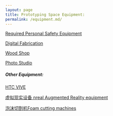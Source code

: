```yaml
---
layout: page
title: Prototyping Space Equipment:
permalink: /equipment.md/
---
```

[Required Personal Safety Equipment](/safety.md/)

[Digital Fabrication](/digfab.md/)

[Wood Shop](/wood.md)

[Photo Studio](/pstudio.md/)

##### Other Equipment:

[HTC VIVE]()

[虚拟现实设备 nreal Augmented Reality equipment ]()

[泡沫切割机Foam cutting machines]()
